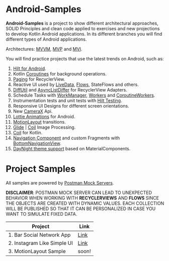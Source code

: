 # Android-Samples

**Android-Samples** is a project to show different architectural approaches, SOLID Principles and clean code applied to exercises and new projections to develop Kotlin Android applications. In its different branches you will find different types of Android applications.  

Architectures: [MVVM](https://developer.android.com/jetpack/guide?gclid=CjwKCAjw7--KBhAMEiwAxfpkWARBM3vubBOpHHvULyoTy68qjoheC-wESXngfHpfNe6P6Q45062M9RoCSaIQAvD_BwE&gclsrc=aw.ds), [MVP](https://www.raywenderlich.com/7026-getting-started-with-mvp-model-view-presenter-on-android) and [MVI](https://blog.mindorks.com/mvi-architecture-android-tutorial-for-beginners-step-by-step-guide).

  You will find practice projects that use the latest trends on Android, such as:

1. [Hilt for Android](https://developer.android.com/training/dependency-injection/hilt-android).
2. Kotlin [Coroutines](https://developer.android.com/kotlin/coroutines) for background operations. 
3. [Paging](https://developer.android.com/topic/libraries/architecture/paging/v3-overview) for RecyclerView. 
4. Reactive UI used by [LiveData](https://developer.android.com/topic/libraries/architecture/livedata), [Flows](https://developer.android.com/kotlin/flow), StateFlows and others.
5. [DiffUtil](https://developer.android.com/reference/androidx/recyclerview/widget/DiffUtil) and [AsyncListDiffer](https://developer.android.com/reference/androidx/recyclerview/widget/AsyncListDiffer) for RecyclerView Adapters.
6. Schedule Tasks with [WorkManager](https://developer.android.com/topic/libraries/architecture/workmanager), [Workers](https://developer.android.com/reference/androidx/work/Worker) and [CoroutineWorkers](https://developer.android.com/topic/libraries/architecture/workmanager/advanced/coroutineworker).
7. Instrumentation tests and unit tests with [Hilt Testing](https://developer.android.com/training/dependency-injection/hilt-testing).
8. Responsive UI Designs for different screen orientations.
9. New [CameraX](https://developer.android.com/training/camerax) Api.
10. [Lottie Animations](https://github.com/airbnb/lottie-android) for Android.
11. [MotionLayout](https://developer.android.com/training/constraint-layout/motionlayout) transitions.
12. [Glide](https://github.com/bumptech/glide) | [Coil](https://github.com/coil-kt/coil) Image Processing.
13. [Coil](https://github.com/coil-kt/coil) for Kotlin.
14. [Navigation Component](https://developer.android.com/guide/navigation/navigation-getting-started) and custom Fragments with [BottomNavigationView](https://material.io/components/bottom-navigation).
15. [DayNight theme support](https://material.io/design/color/dark-theme.html) based on MaterialComponents.

# Project Samples

All samples are powered by [Postman Mock Servers](https://learning.postman.com/docs/designing-and-developing-your-api/mocking-data/setting-up-mock/).

**DISCLAIMER**: POSTMAN MOCK SERVER CAN LEAD TO UNEXPECTED BEHAVIOR WHEN WORKING WITH **RECYCLERVIEWS** AND **FLOWS** SINCE THE OBJECTS ARE CREATED WITH DYNAMIC VALUES. EACH COLLECTION WILL BE PUBLISHED SO THAT IT CAN BE PERSONALIZED IN CASE YOU WANT TO SIMULATE FIXED DATA.

| Project  | Link |
| ------------- | ------------- |
| 1. Bar Social Network App  | [Link](https://github.com/andrespengineer/android-samples/tree/hilt_mvvm#summary)  |
| 2. Instagram Like Simple UI  | [Link](https://github.com/andrespengineer/Android-Samples/tree/hilt_mvp#summary)  |
| 3. MotionLayout Sample  | soon! |

